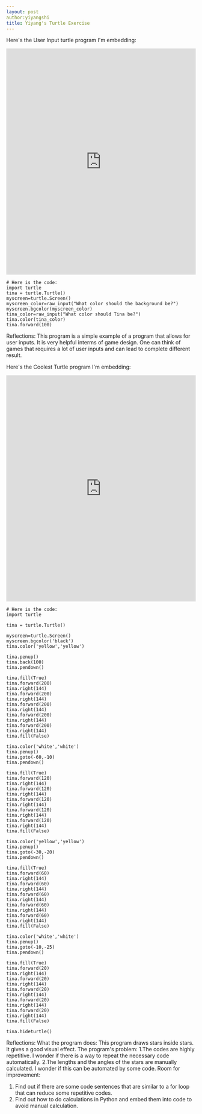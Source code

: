 ```yaml
---
layout: post
author:yiyangshi
title: Yiyang's Turtle Exercise
---
```


Here's the User Input turtle program I'm embedding:
<iframe src="https://trinket.io/embed/python/5e83e014c2" width="100%" height="600" frameborder="0" marginwidth="0" marginheight="0" allowfullscreen></iframe>

```
# Here is the code:
import turtle
tina = turtle.Turtle()
myscreen=turtle.Screen()
myscreen_color=raw_input("What color should the background be?")
myscreen.bgcolor(myscreen_color)
tina_color=raw_input("What color should Tina be?")
tina.color(tina_color)
tina.forward(100)
```
Reflections:
This program is a simple example of a program that allows for user inputs. It is very helpful interms of game design.
One can think of games that requires a lot of user inputs and can lead to complete different result.

Here's the Coolest Turtle program I'm embedding:
<iframe src="https://trinket.io/embed/python/99ab53d1b7" width="100%" height="600" frameborder="0" marginwidth="0" marginheight="0" allowfullscreen></iframe>

```
# Here is the code:
import turtle

tina = turtle.Turtle()

myscreen=turtle.Screen()
myscreen.bgcolor('black')
tina.color('yellow','yellow')

tina.penup()
tina.back(100)
tina.pendown()

tina.fill(True)
tina.forward(200)
tina.right(144)
tina.forward(200)
tina.right(144)
tina.forward(200)
tina.right(144)
tina.forward(200)
tina.right(144)
tina.forward(200)
tina.right(144)
tina.fill(False)

tina.color('white','white')
tina.penup()
tina.goto(-60,-10)
tina.pendown()

tina.fill(True)
tina.forward(120)
tina.right(144)
tina.forward(120)
tina.right(144)
tina.forward(120)
tina.right(144)
tina.forward(120)
tina.right(144)
tina.forward(120)
tina.right(144)
tina.fill(False)

tina.color('yellow','yellow')
tina.penup()
tina.goto(-30,-20)
tina.pendown()

tina.fill(True)
tina.forward(60)
tina.right(144)
tina.forward(60)
tina.right(144)
tina.forward(60)
tina.right(144)
tina.forward(60)
tina.right(144)
tina.forward(60)
tina.right(144)
tina.fill(False)

tina.color('white','white')
tina.penup()
tina.goto(-10,-25)
tina.pendown()

tina.fill(True)
tina.forward(20)
tina.right(144)
tina.forward(20)
tina.right(144)
tina.forward(20)
tina.right(144)
tina.forward(20)
tina.right(144)
tina.forward(20)
tina.right(144)
tina.fill(False)

tina.hideturtle()
```
Reflections:
What the program does: 
This program draws stars inside stars. It gives a good visual effect.
The program's problem: 
1.The codes are highly repetitive. I wonder if there is a way to repeat the necessary code automatically.
2.The lengths and the angles of the stars are manually calculated. I wonder if this can be automated by some code.
Room for improvement:
1. Find out if there are some code sentences that are similar to a for loop that can reduce some repetitive codes.
2. Find out how to do calculations in Python and embed them into code to avoid manual calculation.

